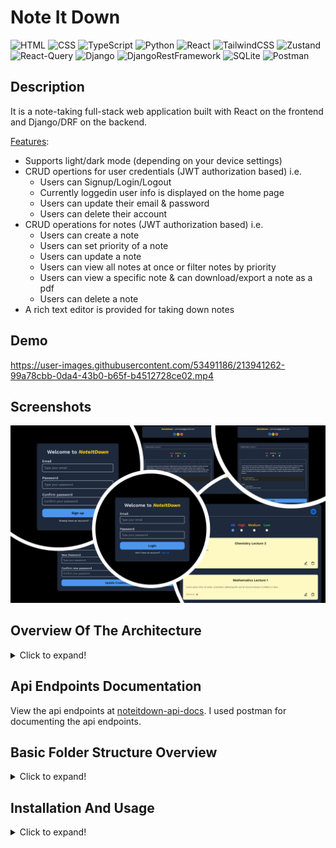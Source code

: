 # Note It Down
![HTML](https://img.shields.io/badge/-HTML-gray?style=flat&logo=html5)
![CSS](https://img.shields.io/badge/-CSS-1fb30e?style=flat&logo=css3)
![TypeScript](https://img.shields.io/badge/-TypeScript-black?style=flat&logo=typescript)
![Python](https://img.shields.io/badge/-Python-black?style=flat&logo=python)
![React](https://img.shields.io/badge/-React-black?style=flat&logo=react)
![TailwindCSS](https://img.shields.io/badge/-TailwindCSS-566be8?style=flat&logo=tailwindcss)
![Zustand](https://img.shields.io/badge/-Zustand-566be8?style=flat&logo=zustand)
![React-Query](https://img.shields.io/badge/-React%20Query-f2cbde?style=flat&logo=reactquery)
![Django](https://img.shields.io/badge/-Django-9ef0b4?style=flat&logo=django&logoColor=darkgreen)
![DjangoRestFramework](https://img.shields.io/badge/-Django%20Rest%20Framework-9ef0b4?style=flat)
![SQLite](https://img.shields.io/badge/-SQLite-white?style=flat&logo=sqlite&logoColor=blue)
![Postman](https://img.shields.io/badge/-Postman-black?style=flat&logo=postman&logoColor=orange)

## Description
It is a note-taking full-stack web application built with React on the frontend and Django/DRF on the backend.

<ins>Features</ins>:

- Supports light/dark mode (depending on your device settings)
- CRUD opertions for user credentials (JWT authorization based) i.e.
  - Users can Signup/Login/Logout
  - Currently loggedin user info is displayed on the home page
  - Users can update their email & password
  - Users can delete their account
- CRUD operations for notes (JWT authorization based) i.e.
  - Users can create a note
  - Users can set priority of a note
  - Users can update a note
  - Users can view all notes at once or filter notes by priority
  - Users can view a specific note & can download/export a note as a pdf
  - Users can delete a note
- A rich text editor is provided for taking down notes

## Demo
https://user-images.githubusercontent.com/53491186/213941262-99a78cbb-0da4-43b0-b65f-b4512728ce02.mp4

## Screenshots
![](readme_res//Screenshots.png)

## Overview Of The Architecture
<details>
    <summary>Click to expand!</summary>
    <br/>

![](readme_res//NoteItDown%20Architecture.png)

> **<ins>Note to self</ins>:** _This section is meant to give an overview of how the frontend & backend are structured and how they communicate with each other. If refactoring or adding new features alter the architecture, change the pictures too via [draw.io](https://draw.io/) using the file `NoteItDown Architecture.drawio` in `readme_res` folder._

</details>

## Api Endpoints Documentation
View the api endpoints at [noteitdown-api-docs](https://documenter.getpostman.com/view/25138891/2s8Z73xqLn). I used postman for documenting the api endpoints.

## Basic Folder Structure Overview
<details>
    <summary>Click to expand!</summary>
    <br/>

<img src="readme_res//Folder%20Structure%20Dissection.png" height="400"/>

> **<ins>Note to self</ins>:** _This section is meant to give an overview of how the folders are structured. If refactoring or adding new features alter the folder structure, change the pictures too via [draw.io](https://draw.io/) using the file `Folder Structure Dissection.drawio` in `readme_res` folder._

</details>

## Installation And Usage
<details>
    <summary>Click to expand!</summary>
    <br/>
  
#### <ins>**General**</ins>
- Built on `OS: Windows 10`.
- Download/clone this repository using `git clone https://github.com/AI-14/Note-It-Down.git`.
- `cd Note-It-Down`.
- NOTE: First run backend server, then run frontend.

#### <ins>**For frontend**</ins>
1. Installation
   - Make sure you have the following versions and softwares/engines installed:
     - `node: >= 16.14.0`
     - `npm: >= 8.3.1`
   - Make sure you are in the project's directory. Then run the command `cd frontend`.
   - Then install all dependencies by typing in the terminal `npm install` or `npm i`.
   - To install devDependencies, type `npm install --save-dev`.
   
   > **Note:** _If any dependency is missing or an error shows up, install it using `npm install moduleName`_.

2. Usage
   - To start the project, type `npm start`.

#### <ins>**For backend**</ins>
1. Installation
   - Make sure you have the following versions and softwares/engines installed:
     - `python: >= 3.8`
     - `pip: >= 21.3.1`
   - Make sure you are in the project's directory. Then run the command `cd backend`.
   - Then create a virtual environment using the command `py -m venv yourVenvName` and activate it using `yourVenvName\Scripts\activate.bat`.
   - Then run the following command `pip install -r requirements.txt`. With this, all the dependencies will be installed in your virtual environment.
   - Then run the commands:
     - `python manage.py makemigrations`
     - `python manage.py migrate`

   > **Note:** _If any dependency is missing or an error shows up, install it using `pip install moduleName`_.

2. Usage
   - To start the project, type `python manage.py runserver`.

</details>
